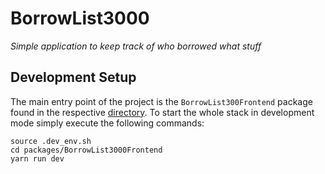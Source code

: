 # BorrowList3000

<i>Simple application to keep track of who borrowed what stuff</i>

## Development Setup

The main entry point of the project is the `BorrowList300Frontend` package found in the
respective [directory](./packages/BorrowList3000Frontend).
To start the whole stack in development mode simply execute the following commands:
```shell
source .dev_env.sh
cd packages/BorrowList3000Frontend
yarn run dev
```
